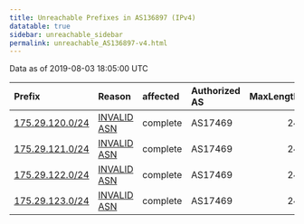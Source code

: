 ```yaml
---
title: Unreachable Prefixes in AS136897 (IPv4)
datatable: true
sidebar: unreachable_sidebar
permalink: unreachable_AS136897-v4.html
---
```


Data as of 2019-08-03 18:05:00 UTC


<div class="datatable-begin"></div>

| Prefix                                                   | Reason                                                                                                  | affected   | Authorized AS   |   MaxLength | Anchor                                       |   unreachable /24s |
|:---------------------------------------------------------|:--------------------------------------------------------------------------------------------------------|:-----------|:----------------|------------:|:---------------------------------------------|-------------------:|
| [175.29.120.0/24](https://stat.ripe.net/175.29.120.0/24) | [INVALID ASN](https://rpki-validator.ripe.net/announcement-preview?asn=AS136897&prefix=175.29.120.0/24) | complete   | AS17469         |          24 | [APNIC](unreachable_APNIC_RPKI_Root-v4.html) |                  1 |
| [175.29.121.0/24](https://stat.ripe.net/175.29.121.0/24) | [INVALID ASN](https://rpki-validator.ripe.net/announcement-preview?asn=AS136897&prefix=175.29.121.0/24) | complete   | AS17469         |          24 | [APNIC](unreachable_APNIC_RPKI_Root-v4.html) |                  1 |
| [175.29.122.0/24](https://stat.ripe.net/175.29.122.0/24) | [INVALID ASN](https://rpki-validator.ripe.net/announcement-preview?asn=AS136897&prefix=175.29.122.0/24) | complete   | AS17469         |          24 | [APNIC](unreachable_APNIC_RPKI_Root-v4.html) |                  1 |
| [175.29.123.0/24](https://stat.ripe.net/175.29.123.0/24) | [INVALID ASN](https://rpki-validator.ripe.net/announcement-preview?asn=AS136897&prefix=175.29.123.0/24) | complete   | AS17469         |          24 | [APNIC](unreachable_APNIC_RPKI_Root-v4.html) |                  1 |

<div class="datatable-end"></div>